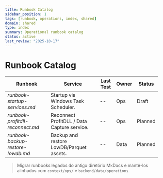 ```yaml
---
title: Runbook Catalog
sidebar_position: 1
tags: [runbook, operations, index, shared]
domain: shared
type: index
summary: Operational runbook catalog
status: active
last_review: "2025-10-17"
---
```


# Runbook Catalog

| Runbook | Service | Last Test | Owner | Status |
|---------|---------|-----------|-------|--------|
| _runbook-startup-services.md_ | Startup via Windows Task Scheduler. | -- | Ops | Draft |
| _runbook-profitdll-reconnect.md_ | Reconnect ProfitDLL / Data Capture service. | -- | Ops | Planned |
| _runbook-backup-restore-lowdb.md_ | Backup and restore LowDB/Parquet assets. | -- | Data | Planned |

> Migrar runbooks legados do antigo diretório MkDocs e mantê-los alinhados com `context/ops/` e `backend/data/operations`.
